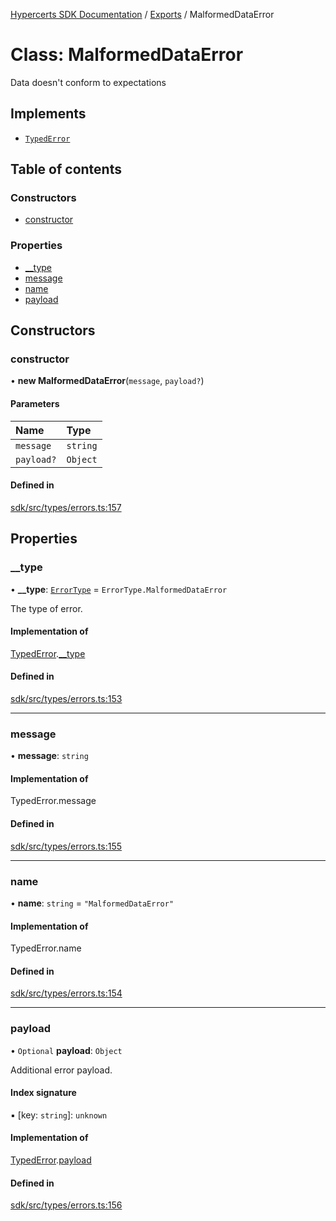 [Hypercerts SDK Documentation](../README.md) / [Exports](../modules.md) / MalformedDataError

# Class: MalformedDataError

Data doesn't conform to expectations

## Implements

- [`TypedError`](../interfaces/TypedError.md)

## Table of contents

### Constructors

- [constructor](MalformedDataError.md#constructor)

### Properties

- [\_\_type](MalformedDataError.md#__type)
- [message](MalformedDataError.md#message)
- [name](MalformedDataError.md#name)
- [payload](MalformedDataError.md#payload)

## Constructors

### constructor

• **new MalformedDataError**(`message`, `payload?`)

#### Parameters

| Name       | Type     |
| :--------- | :------- |
| `message`  | `string` |
| `payload?` | `Object` |

#### Defined in

[sdk/src/types/errors.ts:157](https://github.com/Network-Goods/hypercerts/blob/721e383/sdk/src/types/errors.ts#L157)

## Properties

### \_\_type

• **\_\_type**: [`ErrorType`](../enums/internal.ErrorType.md) = `ErrorType.MalformedDataError`

The type of error.

#### Implementation of

[TypedError](../interfaces/TypedError.md).[\_\_type](../interfaces/TypedError.md#__type)

#### Defined in

[sdk/src/types/errors.ts:153](https://github.com/Network-Goods/hypercerts/blob/721e383/sdk/src/types/errors.ts#L153)

---

### message

• **message**: `string`

#### Implementation of

TypedError.message

#### Defined in

[sdk/src/types/errors.ts:155](https://github.com/Network-Goods/hypercerts/blob/721e383/sdk/src/types/errors.ts#L155)

---

### name

• **name**: `string` = `"MalformedDataError"`

#### Implementation of

TypedError.name

#### Defined in

[sdk/src/types/errors.ts:154](https://github.com/Network-Goods/hypercerts/blob/721e383/sdk/src/types/errors.ts#L154)

---

### payload

• `Optional` **payload**: `Object`

Additional error payload.

#### Index signature

▪ [key: `string`]: `unknown`

#### Implementation of

[TypedError](../interfaces/TypedError.md).[payload](../interfaces/TypedError.md#payload)

#### Defined in

[sdk/src/types/errors.ts:156](https://github.com/Network-Goods/hypercerts/blob/721e383/sdk/src/types/errors.ts#L156)
